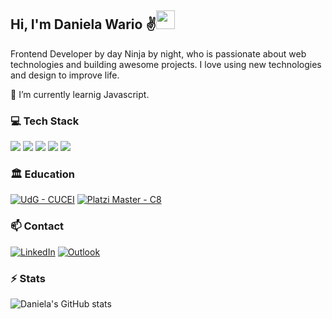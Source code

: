 ## Hi, I'm Daniela Wario ✌️<img src="https://cultofthepartyparrot.com/parrots/hd/laptop_parrot.gif" width="30" height="30"/>

Frontend Developer by day Ninja by night, who is passionate about web technologies and building awesome projects. I love using new technologies and design to improve life.        

📍 I’m currently learnig Javascript.

### 💻 Tech Stack
<img src="https://img.shields.io/badge/JavaScript-323330?style=for-the-badge&logo=javascript&logoColor=F7DF1E"> <img src="https://img.shields.io/badge/HTML5-E34F26?style=for-the-badge&logo=html5&logoColor=white"> <img src="https://img.shields.io/badge/CSS3-1572B6?style=for-the-badge&logo=css3&logoColor=white"> <img src="https://img.shields.io/badge/C%2B%2B-00599C?style=for-the-badge&logo=c%2B%2B&logoColor=white"> <img src="https://img.shields.io/badge/PostgreSQL-316192?style=for-the-badge&logo=postgresql&logoColor=white">

### 🏛 Education
[![UdG - CUCEI](https://img.shields.io/static/v1?label=UdG&message=CUCEI&color=%23152491&style=for-the-badge)](https://)
[![Platzi Master - C8](https://img.shields.io/static/v1?label=Platzi+Master&message=C8&color=%23159122&style=for-the-badge)](https://)

### 📫 Contact 

<a href="https://www.linkedin.com/in/danielawario" target="_blank"><img src="https://img.shields.io/badge/LinkedIn-0077B5?style=for-the-badge&logo=linkedin&logoColor=white" alt="LinkedIn"></a> [![Outlook](https://img.shields.io/badge/danielawario@outlook.com-0078D4?style=for-the-badge&logo=microsoft-outlook&logoColor=white&mailto:danielawario@outlook.com)](mailto:danielawario@outlook.com)

### ⚡️ Stats

![Daniela's GitHub stats](https://github-readme-stats.vercel.app/api?username=dwario&show_icons=true&theme=blueberry)

